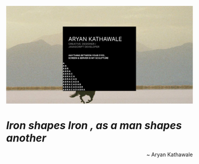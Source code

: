 ![Card](banner.png)
# ***Iron shapes Iron , as a man shapes another***
<div align="right">~ Aryan Kathawale</div>
